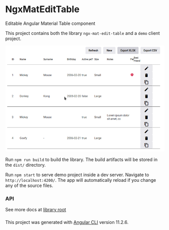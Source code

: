 # NgxMatEditTable
Editable Angular Material Table component

This project contains both the library `ngx-mat-edit-table` and a `demo` client project.

![Screenshot](doc/Screenshot_1.png)

Run `npm run build` to build the library. The build artifacts will be stored in the `dist/` directory.

Run `npm start` to serve demo project inside a dev server. Navigate to `http://localhost:4200/`. The app will automatically reload if you change any of the source files.

### API

See more docs at [library root](https://github.com/finsoft-java/ngx-mat-edit-table/tree/main/projects/ngx-mat-edit-table)

###

This project was generated with [Angular CLI](https://github.com/angular/angular-cli) version 11.2.6.
